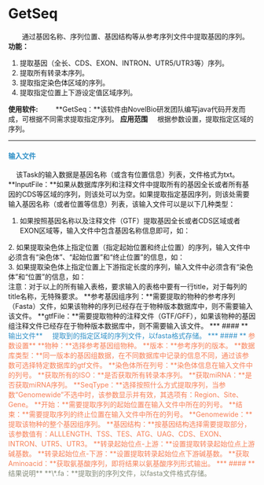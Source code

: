 # GetSeq
　　通过基因名称、序列位置、基因结构等从参考序列文件中提取基因的序列。
**功能：**
1. 提取基因（全长、CDS、EXON、INTRON、UTR5/UTR3等）序列。
2. 提取所有转录本序列。
3. 提取指定染色体区域的序列。
4. 提取指定位置上下游设定值区域序列。

**使用软件:**
　　	**GetSeq：**该软件由NovelBio研发团队编写java代码开发而成，可根据不同需求提取指定序列。
**应用范围**
&nbsp;&nbsp;&nbsp;&nbsp;根据参数设置，提取指定区域的序列。

***
#### **<i class="fa fa-dot-circle-o" aria-hidden="true" style="color:#3090C7"></i><span style="color:#3090C7"> 输入文件**
&nbsp;&nbsp;&nbsp;&nbsp;该Task的输入数据是基因名称（或含有位置信息）列表，文件格式为txt。 
**lnputFile：**如果从数据库序列和注释文件中提取所有的基因全长或者所有基因的CDS等区域的序列，则该处可以为空。如果提取指定基因序列，则该处需要输入基因名称（或者位置等信息）列表，该输入文件可以是以下几种类型：
1.	如果按照基因名称以及注释文件（GTF）提取基因全长或者CDS区域或者EXON区域等，输入文件中包含基因名称信息即可，如：
<div style="text-align:center">
	<img data-src="1.jpg" width="300px" ></img>
</div>
2.	如果提取染色体上指定位置（指定起始位置和终止位置）的序列，输入文件中必须含有“染色体”、“起始位置”和“终止位置”的信息，如：
<div style="text-align:center">
	<img data-src="2.jpg" width="300px" ></img>
</div>
3.	如果提取染色体上指定位置上下游指定长度的序列，输入文件中必须含有“染色体”和“位置”的信息，如：
<div style="text-align:center">
	<img data-src="3.jpg" width="300px" ></img>
</div>
注意：对于以上的所有输入表格，要求输入的表格中要有一行title，对于每列的title名称，无特殊要求。
**参考基因组序列：**需要提取的物种的参考序列（Fasta）文件，如果该物种的序列已经存在于物种版本数据库中，则不需要输入该文件。
 **gtfFile：**需要提取物种的注释文件（GTF/GFF），如果该物种的基因组注释文件已经存在于物种版本数据库中，则不需要输入该文件。
***
#### **<i class="fa fa-dot-circle-o" aria-hidden="true" style="color:#3090C7"></i><span style="color:#3090C7"> 输出文件**
&nbsp;&nbsp;&nbsp;&nbsp;提取到的指定区域的序列文件，以fasta格式存储。
***
#### **<i class="fa fa-cog" aria-hidden="true" style="color:#F88158"></i> <span style="color:#F88158">参数设置**<span>
**物种：**选择参考基因组物种。
**版本：**参考序列的版本。
**数据库类型：**同一版本的基因组数据，在不同数据库中记录的信息不同，通过该参数可选择特定数据库的gtf文件。
**染色体所在列号：**染色体信息在输入文件中的列号。
**获取所有的ISO：**是否获取所有转录本序列。
**获取miRNA：**是否获取miRNA序列。
**SeqType：**选择按照什么方式提取序列，当参数“Genomewide”不选中时，该参数显示并有效，其选项有：Region、Site、Gene。
**开始：**需要提取序列的起始位置在输入文件中所在的列号。
**结束：**需要提取序列的终止位置在输入文件中所在的列号。
**Genomewide：**提取该物种的整个基因组序列。
**基因结构：**按基因结构选择需要提取部分，该参数值有：ALLLENGTH、TSS、TES、ATG、UAG、CDS、EXON、INTRON、UTR5、UTR3。
**转录起始位点-上游：**设置提取转录起始位点上游碱基数。
**转录起始位点-下游：**设置提取转录起始位点下游碱基数。
**获取Aminoacid：**获取氨基酸序列，即将结果以氨基酸序列形式输出。
***
#### **<i class="fa fa-file-text" aria-hidden="true" style="color:#848b79"></i><span style="color:#848b79"> 结果说明**<span>
**\*.fa：**提取到的序列文件，以fasta文件格式存储。
